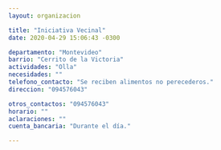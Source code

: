 ```yaml
---
layout: organizacion

title: "Iniciativa Vecinal"
date: 2020-04-29 15:06:43 -0300

departamento: "Montevideo"
barrio: "Cerrito de la Victoria"
actividades: "Olla"
necesidades: ""
telefono_contacto: "Se reciben alimentos no perecederos."
direccion: "094576043"

otros_contactos: "094576043"
horario: ""
aclaraciones: ""
cuenta_bancaria: "Durante el día."

---
```

